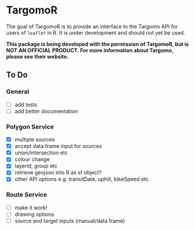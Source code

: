 
<!-- README.md is generated from README.Rmd. Please edit that file -->

# TargomoR

The goal of TargomoR is to provide an interface to the Targomo API for
users of `leaflet` in R. It is under development and should not yet be
used.

**This package is being developed with the permission of TargomoR, but
is NOT AN OFFICIAL PRODUCT. For more information about Targomo, please
see their website.**

## To Do

### General

  - [ ] add tests
  - [ ] add better documentation

### Polygon Service

  - [x] multiple sources
  - [x] accept data.frame input for sources
  - [x] union/intersection etc
  - [x] colour change
  - [x] layerId, group etc
  - [x] retrieve geojson into R as sf object?
  - [x] other API options e.g. transitDate, uphill, bikeSpeed etc

### Route Service

  - [ ] make it work\!
  - [ ] drawing options
  - [ ] source and target inputs (manual/data.frame)
